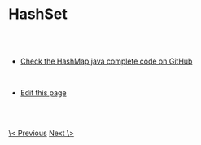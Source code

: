 # HashSet

<br>
<br>

- <a class="blue" href="https://github.com/nisabmohd/Data-Structures/blob/master/src/Maps/HashMapCustom.java">Check the HashMap.java complete code on GitHub</a>

<br>

- <a class="blue" href="https://github.com/dsatease/ds-ease-react/blob/main/src/content/docs/hashmap.md">Edit this page</a>

<br><br>

<div class="same-line-gap">
<a class="blue" href="/trees?topic=N-arry-tree"> \< Previous</a>
<a class="blue" href="/maps?topic=linkedhashmap">Next \> </a>
</div>


<br>
<br>
<br>
<br>